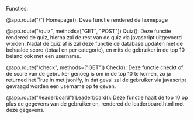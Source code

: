 Functies:

@app.route("/")
Homepage():
Deze functie rendered de homepage

@app.route("/quiz", methods=["GET", "POST"])
Quiz():
Deze functie rendered de quiz, hierna zal de rest van de quiz via javascript uitgevoerd worden. Nadat de quiz af is zal deze functie de database updaten met de behaalde score (totaal en per categorie), en mits de gebruiker in de top 10 beland ook met een username.

@app.route("/check", methods=["GET"])
Check():
Deze functie checkt of de score van de gebruiker genoeg is om in de top 10 te komen, zo ja returned het True in met jsonify, in dat geval zal de gebruiker via javascript gevraagd worden een username op te geven.

@app.route("/leaderboard")
Leaderboard():
Deze functie haalt de top 10 op plus de gegevens van de gebruiker en, rendered de leaderboard.html met deze gegevens.
<!--stackedit_data:
eyJoaXN0b3J5IjpbLTEyNTYxOTc3OTMsLTE0NzI4MzM3OTcsLT
E1MzI0MjAwNjksLTE5NTUzMTA1MTVdfQ==
-->